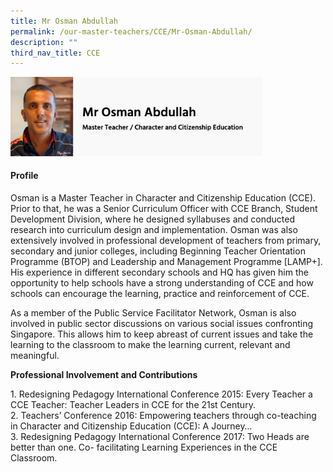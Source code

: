 ```yaml
---
title: Mr Osman Abdullah
permalink: /our-master-teachers/CCE/Mr-Osman-Abdullah/
description: ""
third_nav_title: CCE
---
```

<img src="/images/mt90.png" style="width:80%">

#### Profile

Osman is a Master Teacher in Character and Citizenship Education (CCE). Prior to that, he was a Senior Curriculum Officer with CCE Branch, Student Development Division, where he designed syllabuses and conducted research into curriculum design and implementation. Osman was also extensively involved in professional development of teachers from primary, secondary and junior colleges, including Beginning Teacher Orientation Programme (BTOP) and Leadership and Management Programme \[LAMP+\]. His experience in different secondary schools and HQ has given him the opportunity to help schools have a strong understanding of CCE and how schools can encourage the learning, practice and reinforcement of CCE.  
  
As a member of the Public Service Facilitator Network, Osman is also involved in public sector discussions on various social issues confronting Singapore. This allows him to keep abreast of current issues and take the learning to the classroom to make the learning current, relevant and meaningful.  
  

**Professional Involvement and Contributions**

1\. Redesigning Pedagogy International Conference 2015: Every Teacher a CCE Teacher: Teacher Leaders in CCE for the 21st Century.<br>
2. Teachers’ Conference 2016: Empowering teachers through co-teaching in Character and Citizenship Education (CCE): A Journey…<br>
3. Redesigning Pedagogy International Conference 2017: Two Heads are better than one. Co- facilitating Learning Experiences in the CCE Classroom.